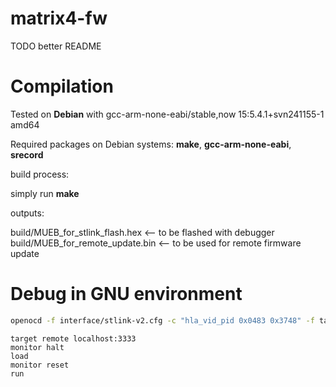 # matrix4-fw

TODO better README

# Compilation

Tested on **Debian** with gcc-arm-none-eabi/stable,now 15:5.4.1+svn241155-1 amd64

Required packages on Debian systems: **make**, **gcc-arm-none-eabi**, **srecord**

build process:

simply run **make**

outputs: 

build/MUEB_for_stlink_flash.hex <-- to be flashed with debugger
build/MUEB_for_remote_update.bin <-- to be used for remote firmware update

# Debug in GNU environment

```bash
openocd -f interface/stlink-v2.cfg -c "hla_vid_pid 0x0483 0x3748" -f target/stm32f0x.cfg & arm-none-eabi-gdb MUEB_fw.elf
```

```
target remote localhost:3333
monitor halt
load
monitor reset
run
```
